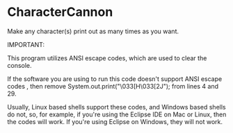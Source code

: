 # CharacterCannon
Make any character(s) print out as many times as you want.

IMPORTANT:

This program utilizes ANSI escape codes, which are used to clear the console.

If the software you are using to run this code doesn't support ANSI escape codes , then remove System.out.print("\033[H\033[2J"); from lines 4 and 29.

Usually, Linux based shells support these codes, and Windows based shells do not, so, for example, if you're using the Eclipse IDE on Mac or Linux, then the codes will work. If you're using Eclipse on Windows, they will not work.
